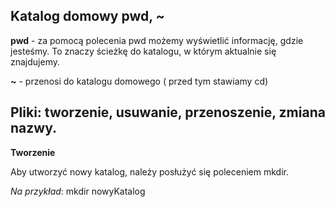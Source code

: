 ## Katalog domowy pwd, ~
**pwd** - za pomocą polecenia pwd możemy wyświetlić informację, gdzie jesteśmy. To znaczy ścieżkę do katalogu, w którym aktualnie się znajdujemy.

**~** - przenosi do katalogu domowego ( przed tym stawiamy cd)

## Pliki: tworzenie, usuwanie, przenoszenie, zmiana nazwy.

**Tworzenie**

Aby utworzyć nowy katalog, należy posłużyć się poleceniem mkdir.

*Na przykład*: mkdir nowyKatalog

